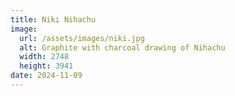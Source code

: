 ```yaml
---
title: Niki Nihachu
image:
  url: /assets/images/niki.jpg
  alt: Graphite with charcoal drawing of Nihachu
  width: 2748
  height: 3941
date: 2024-11-09
---
```

